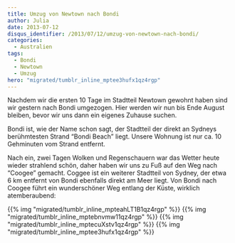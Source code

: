```yaml
---
title: Umzug von Newtown nach Bondi
author: Julia
date: 2013-07-12
disqus_identifier: /2013/07/12/umzug-von-newtown-nach-bondi/
categories:
  - Australien
tags:
  - Bondi
  - Newtown
  - Umzug
hero: "migrated/tumblr_inline_mptee3hufx1qz4rgp"
---
```


Nachdem wir die ersten 10 Tage im Stadtteil Newtown gewohnt haben sind wir gestern nach Bondi umgezogen. Hier werden wir nun bis Ende August bleiben,
bevor wir uns dann ein eigenes Zuhause suchen.<!--more-->

Bondi ist, wie der Name schon sagt, der Stadtteil der direkt an Sydneys berühmtesten Strand “Bondi Beach” liegt. Unsere Wohnung ist nur ca. 10 Gehminuten
vom Strand entfernt.

Nach ein, zwei Tagen Wolken und Regenschauern war das Wetter heute wieder strahlend schön, daher haben wir uns zu Fuß auf den Weg nach “Coogee” gemacht.
Coggee ist ein weiterer Stadtteil von Sydney, der etwa 6 km entfernt von Bondi ebenfalls direkt am Meer liegt. Von Bondi nach Coogee führt ein wunderschöner
Weg entlang der Küste, wirklich atemberaubend:

{{% img "migrated/tumblr_inline_mpteahLT1B1qz4rgp" %}}
{{% img "migrated/tumblr_inline_mptebnvmw11qz4rgp" %}}
{{% img "migrated/tumblr_inline_mptecuXstv1qz4rgp" %}}
{{% img "migrated/tumblr_inline_mptee3hufx1qz4rgp" %}}
